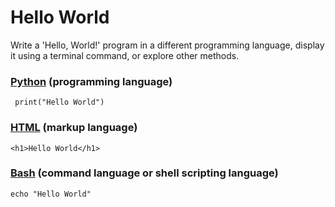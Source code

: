 # Hello World
Write a 'Hello, World!' program in a different programming language, display it using a terminal command, or explore other methods.

### [Python](https://en.wikipedia.org/wiki/Python_(programming_language)) (programming language)
```
 print("Hello World")
```
### [HTML](https://en.wikipedia.org/wiki/HTML) (markup language)
```
<h1>Hello World</h1>
```
### [Bash](https://en.wikipedia.org/wiki/Bash_(Unix_shell)) (command language or shell scripting language)
```
echo "Hello World"
```

